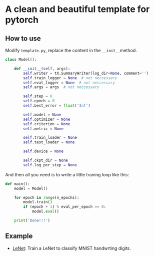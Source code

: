 # A clean and beautiful template for pytorch

## How to use

Modify `template.py`, replace the content in the `__init__`method. 

``` python
class Model():

    def __init__(self, args):
        self.writer = tX.SummaryWriter(log_dir=None, comment='')
        self.train_logger = None  # not neccessary
        self.eval_logger = None  # not neccessary
        self.args = args  # not neccessary

        self.step = 0
        self.epoch = 0
        self.best_error = float('Inf')

        self.model = None
        self.optimizer = None
        self.criterion = None
        self.metric = None

        self.train_loader = None
        self.test_loader = None

        self.device = None

        self.ckpt_dir = None
        self.log_per_step = None
```



And then all you need is to write a little traning loop like this:

``` python
def main():
    model = Model()

    for epoch in range(n_epochs):
        model.train()
        if (epoch + 1) % eval_per_epoch == 0:
            model.eval()

    print('Done!!!')
```

## Example

- [LeNet](example/LeNet): Train a LeNet to classify MNIST handwrting digits.

